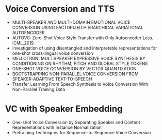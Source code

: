 # Voice Conversion and TTS
- MULTI-SPEAKER AND MULTI-DOMAIN EMOTIONAL VOICE CONVERSION USING FACTORIZED HIERARCHICAL VARIATIONAL AUTOENCODER
- AUTOVC: Zero-Shot Voice Style Transfer with Only Autoencoder Loss. ICML,2019.
- Investigation of using disentangled and interpretable representations for one-shot cross-lingual voice conversion
- MELLOTRON: MULTISPEAKER EXPRESSIVE VOICE SYNTHESIS BY CONDITIONING ON RHYTHM, PITCH AND GLOBAL STYLE TOKENS
- ONE-SHOT VOICE CONVERSION BY VECTOR QUANTIZATION
- BOOTSTRAPPING NON-PARALLEL VOICE CONVERSION FROM SPEAKER-ADAPTIVE TEXT-TO-SPEECH
- Transfer Learning From Speech Synthesis to Voice Conversion With Non-Parallel Training Data


# VC with Speaker Embedding
- One-shot Voice Conversion by Separating Speaker and Content Representations with Instance Normalization
- Pretraining Techniques for Sequence-to-Sequence Voice Conversion


